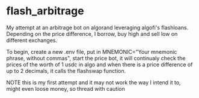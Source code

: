 # flash_arbitrage

My attempt at an arbitrage bot on algorand leveraging algofi's flashloans.
Depending on the price difference, I borrow, buy high and sell low on different exchanges.

To begin, create a new .env file, put in MNEMONIC="Your mnemonic phrase, without commas",
start the price bot, it will continualy check the prices of the worth of 1 usdc in algo and when there is a price difference of up to 2 decimals, 
it calls the flashswap function.

NOTE this is my first attempt and it may not work the way I intend it to, might even loose money, so thread with caution
